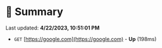 # 📖 Summary
Last updated: **4/22/2023, 10:51:01 PM**

- `GET` [https://google.com](https://google.com) - **Up** (198ms)
